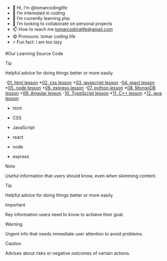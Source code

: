 - 👋 Hi, I’m @tomarcodinglife
- 👀 I’m interested in coding
- 🌱 I’m currently learning php
- 💞️ I’m looking to collaborate on personal projects
- 📫 How to reach me tomarcodinglife@gmail.com
- 😄 Pronouns: tomar coding life
- ⚡ Fun fact: i am too lazy

#Our Learning Source Code

> [!TIP]
> Helpful advice for doing things better or more easily.

-[01. html lesson](https://github.com/tomarcodinglife/html)
*[02. css lesson](https://github.com/tomarcodinglife/html)
+[03. javascript lesson](https://github.com/tomarcodinglife/html)
-[04. react lesson](https://github.com/tomarcodinglife/html)
*[05. node lesson](https://github.com/tomarcodinglife/html)
+[06. express lesson](https://github.com/tomarcodinglife/html)
-[07. python lesson](https://github.com/tomarcodinglife/html)
*[08. MongoDB lesson](https://github.com/tomarcodinglife/html)
+[09. Angular lesson](https://github.com/tomarcodinglife/html)
-[10. TypeScript lesson](https://github.com/tomarcodinglife/html)
*[11. C++ lesson](https://github.com/tomarcodinglife/html)
+[12. java lesson](https://github.com/tomarcodinglife/html)

- html  
* CSS
+ JavaScript
- react  
* node
+ express


> [!NOTE]
> Useful information that users should know, even when skimming content.

> [!TIP]
> Helpful advice for doing things better or more easily.

> [!IMPORTANT]
> Key information users need to know to achieve their goal.

> [!WARNING]
> Urgent info that needs immediate user attention to avoid problems.

> [!CAUTION]
> Advises about risks or negative outcomes of certain actions.


<!---
tomarcodinglife/tomarcodinglife is a ✨ special ✨ repository because its `README.md` (this file) appears on your GitHub profile.
You can click the Preview link to take a look at your changes.
--->
